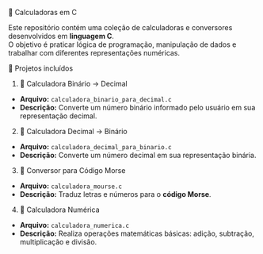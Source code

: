 🧮 Calculadoras em C

Este repositório contém uma coleção de calculadoras e conversores desenvolvidos em **linguagem C**.  
O objetivo é praticar lógica de programação, manipulação de dados e trabalhar com diferentes representações numéricas.

📘 Projetos incluídos

1. 🔢 Calculadora Binário → Decimal

- **Arquivo:** `calculadora_binario_para_decimal.c`  
- **Descrição:** Converte um número binário informado pelo usuário em sua representação decimal.  

2. 🔢 Calculadora Decimal → Binário

- **Arquivo:** `calculadora_decimal_para_binario.c`  
- **Descrição:** Converte um número decimal em sua representação binária.  

3. 📡 Conversor para Código Morse

- **Arquivo:** `calculadora_mourse.c`  
- **Descrição:** Traduz letras e números para o **código Morse**.  

4. 🧮 Calculadora Numérica

- **Arquivo:** `calculadora_numerica.c`  
- **Descrição:** Realiza operações matemáticas básicas: adição, subtração, multiplicação e divisão.  


